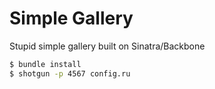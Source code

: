 Simple Gallery
==============

Stupid simple gallery built on Sinatra/Backbone

```bash
$ bundle install
$ shotgun -p 4567 config.ru
```

